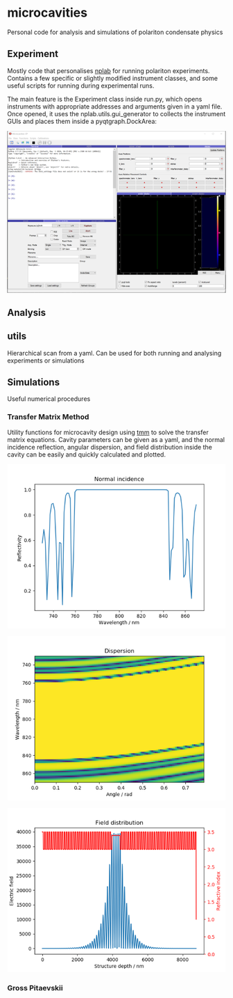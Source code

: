 # microcavities
Personal code for analysis and simulations of polariton condensate physics

## Experiment
Mostly code that personalises [nplab](https://github.com/nanophotonics/nplab) for running polariton experiments.
Contains a few specific or slightly modified instrument classes, and some useful scripts for running during experimental runs.

The main feature is the Experiment class inside run.py, which opens instruments with appropriate addresses and 
arguments given in a yaml file. Once opened, it uses the nplab.utils.gui_generator to collects the instrument GUIs and 
places them inside a pyqtgraph.DockArea:

![](manual/figures/experiment_gui.png)

## Analysis


## utils
Hierarchical scan from a yaml. Can be used for both running and analysing experiments or simulations


## Simulations
Useful numerical procedures
### Transfer Matrix Method
Utility functions for microcavity design using [tmm](https://github.com/sbyrnes321/tmm) to solve the transfer matrix 
equations. Cavity parameters can be given as a yaml, and the normal incidence reflection, angular dispersion, and field 
distribution inside the cavity can be easily and quickly calculated and plotted.

![](manual/figures/tmm_normalincidence.png)

![](manual/figures/tmm_dispersion.png)

![](manual/figures/tmm_fielddistribution.png)


### Gross Pitaevskii
